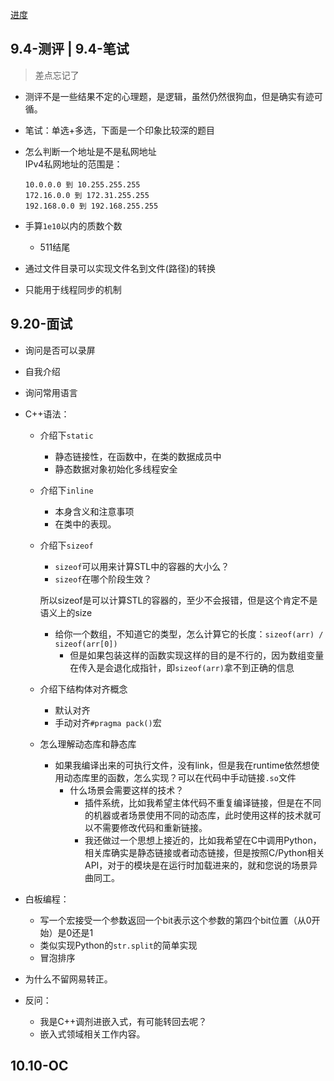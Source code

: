 [进度](https://talent.lenovo.com.cn/account/apply)

## 9.4-测评 | 9.4-笔试
>差点忘记了

+ 测评不是一些结果不定的心理题，是逻辑，虽然仍然很狗血，但是确实有迹可循。

+ 笔试：单选+多选，下面是一个印象比较深的题目

+ 怎么判断一个地址是不是私网地址  
	IPv4私网地址的范围是：
	```
	10.0.0.0 到 10.255.255.255
	172.16.0.0 到 172.31.255.255
	192.168.0.0 到 192.168.255.255
	```

+ 手算`1e10`以内的质数个数
	+ 511结尾
+ 通过文件目录可以实现文件名到文件(路径)的转换
+ 只能用于线程同步的机制

## 9.20-面试

+ 询问是否可以录屏
+ 自我介绍
+ 询问常用语言

+ C++语法：
	+ 介绍下`static`
		+ 静态链接性，在函数中，在类的数据成员中
		+ 静态数据对象初始化多线程安全
	+ 介绍下`inline`
		+ 本身含义和注意事项
		+ 在类中的表现。
	+ 介绍下`sizeof`
		+ `sizeof`可以用来计算STL中的容器的大小么？
		+ `sizeof`在哪个阶段生效？

		所以sizeof是可以计算STL的容器的，至少不会报错，但是这个肯定不是语义上的size

		+ 给你一个数组，不知道它的类型，怎么计算它的长度：`sizeof(arr) / sizeof(arr[0])`
			+ 但是如果包装这样的函数实现这样的目的是不行的，因为数组变量在传入是会退化成指针，即`sizeof(arr)`拿不到正确的信息

	+ 介绍下结构体对齐概念
		+ 默认对齐
		+ 手动对齐`#pragma pack()`宏

	+ 怎么理解动态库和静态库
		+ 如果我编译出来的可执行文件，没有link，但是我在runtime依然想使用动态库里的函数，怎么实现？可以在代码中手动链接`.so`文件
			+ 什么场景会需要这样的技术？   
				+ 插件系统，比如我希望主体代码不重复编译链接，但是在不同的机器或者场景使用不同的动态库，此时使用这样的技术就可以不需要修改代码和重新链接。
				+ 我还做过一个思想上接近的，比如我希望在C中调用Python，相关库确实是静态链接或者动态链接，但是按照C/Python相关API，对于的模块是在运行时加载进来的，就和您说的场景异曲同工。

+ 白板编程：
	+ 写一个宏接受一个参数返回一个bit表示这个参数的第四个bit位置（从0开始）是0还是1
	+ 类似实现Python的`str.split`的简单实现
	+ 冒泡排序

+ 为什么不留网易转正。
+ 反问：
	+ 我是C++调剂进嵌入式，有可能转回去呢？
	+ 嵌入式领域相关工作内容。

## 10.10-OC

